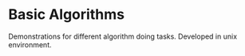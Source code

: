 # Basic Algorithms
Demonstrations for different algorithm doing tasks. Developed in unix environment.
